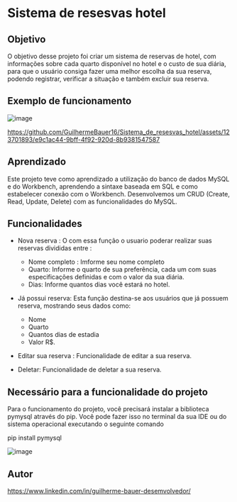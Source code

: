# Sistema de resesvas hotel
## Objetivo 

O objetivo desse projeto foi criar um sistema de reservas de hotel,
com informações sobre cada quarto disponível no hotel e o custo de sua diária,
para que o usuário consiga fazer uma melhor escolha da sua reserva, 
podendo registrar, verificar a situação e também excluir sua reserva.

## Exemplo de funcionamento

![image](https://github.com/GuilhermeBauer16/Sistema_de_resesvas_hotel/assets/123701893/a835069d-f24b-46e9-a5de-f4fac5a78e57)

https://github.com/GuilhermeBauer16/Sistema_de_resesvas_hotel/assets/123701893/e9c1ac44-9bff-4f92-920d-8b9381547587

## Aprendizado 


Este projeto teve como aprendizado a utilização do banco de dados MySQL e do Workbench,
aprendendo a sintaxe baseada em SQL e como estabelecer conexão com o Workbench.
Desenvolvemos um CRUD (Create, Read, Update, Delete) com as funcionalidades do MySQL.

## Funcionalidades 

* Nova reserva : O com essa função o usuario poderar realizar suas reservas divididas entre :

     * Nome completo : Imforme seu nome completo
     * Quarto: Informe o quarto de sua preferência, cada um com suas especificações definidas
e com o valor da sua diária.
     * Dias: Informe quantos dias você estará no hotel.

* Já possui reserva: Esta função destina-se aos usuários que já possuem reserva, mostrando seus dados como:
  * Nome
  * Quarto
  * Quantos dias de estadia
  * Valor R$.

* Editar sua reserva : Funcionalidade de editar a sua reserva.

* Deletar: Funcionalidade de deletar a sua reserva.
 
## Necessário para a funcionalidade do projeto

Para o funcionamento do projeto, você precisará instalar a biblioteca pymysql através do pip.
Você pode fazer isso no terminal da sua IDE ou do sistema operacional executando o seguinte comando

pip install pymysql

![image](https://github.com/GuilhermeBauer16/Sistema_de_resesvas_hotel/assets/123701893/0bd9cde5-8354-4791-bc1d-128441e7dfbd)


## Autor 

  https://www.linkedin.com/in/guilherme-bauer-desemvolvedor/
